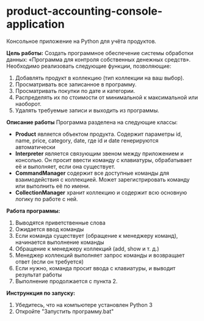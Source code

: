 # product-accounting-console-application
Консольное приложение на Python для учёта продуктов.

**Цель работы:**
Создать программное обеспечение системы обработки данных: «Программа для контроля собственных денежных средств».
Необходимо реализовать следующие функции, позволяющие:
1. Добавлять продукт в коллекцию (тип коллекции на ваш выбор).
2. Просматривать все записанное в программу.
3. Просматривать покупки по дате и категории.
4. Распределять их по стоимости от минимальной к максимальной или наоборот.
5. Удалять требуемые записи и выходить из программы.


**Описание работы**
Программа разделена на следующие классы: 
-	**Product** является объектом продукта. Содержит параметры id, name, price, category, date, где id и date генерируются автоматически
-	**Interpreter** является связующим звеном между приложением и консолью. Он просит ввести команду с клавиатуры, обрабатывает её и выполняет, если она существует.
-	**CommandManager** содержит все доступные команды для взаимодействия с коллекцией. Может зарегистрировать команду или выполнить её по имени.
-	**CollectionManager** хранит коллекцию и содержит всю основную логику по работе с ней. 


**Работа программы:**
1.	Выводятся приветственные слова
2.	Ожидается ввод команды
3.	Если команда существует (обращение к менеджеру команд), начинается выполнение команды
4.	Обращение к менеджеру коллекций (add, show и т. д.)
5.	Менеджер коллекций выполняет запрос команды и возвращает ответ (если он требуется)
6.	Если нужно, команда просит ввода с клавиатуры, и выводит результат работы
7.	Выполнение продолжается с пункта 2.


**Инстрункция по запуску:**
1. Убедитесь, что на компьютере установлен Python 3
2. Откройте "Запустить программу.bat"
